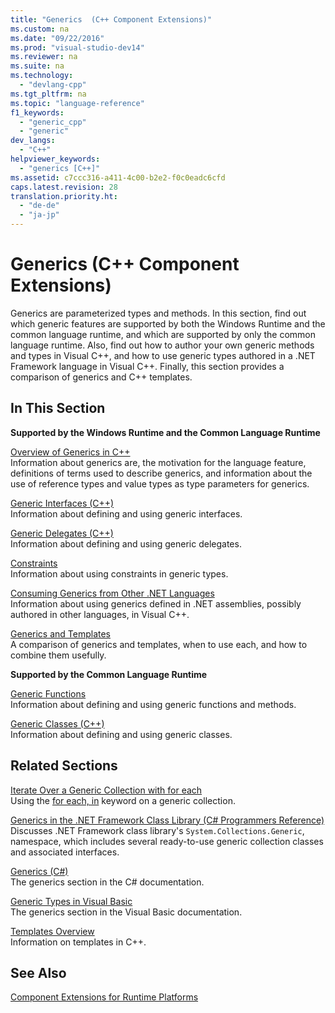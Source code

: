 ```yaml
---
title: "Generics  (C++ Component Extensions)"
ms.custom: na
ms.date: "09/22/2016"
ms.prod: "visual-studio-dev14"
ms.reviewer: na
ms.suite: na
ms.technology: 
  - "devlang-cpp"
ms.tgt_pltfrm: na
ms.topic: "language-reference"
f1_keywords: 
  - "generic_cpp"
  - "generic"
dev_langs: 
  - "C++"
helpviewer_keywords: 
  - "generics [C++]"
ms.assetid: c7ccc316-a411-4c00-b2e2-f0c0eadc6cfd
caps.latest.revision: 28
translation.priority.ht: 
  - "de-de"
  - "ja-jp"
---
```

# Generics  (C++ Component Extensions)
Generics are parameterized types and methods. In this section, find out which generic features are supported by both the Windows Runtime and the common language runtime, and which are supported by only the common language runtime. Also, find out how to author your own generic methods and types in Visual C++, and how to use generic types authored in a .NET Framework language in Visual C++. Finally, this section provides a comparison of generics and C++ templates.  
  
## In This Section  
 **Supported by the Windows Runtime and the Common Language Runtime**  
  
 [Overview of Generics in C++](../vs140/overview-of-generics-in-visual-c--.md)  
 Information about generics are, the motivation for the language feature, definitions of terms used to describe generics, and information about the use of reference types and value types as type parameters for generics.  
  
 [Generic Interfaces (C++)](../vs140/generic-interfaces--visual-c---.md)  
 Information about defining and using generic interfaces.  
  
 [Generic Delegates (C++)](../vs140/generic-delegates--visual-c---.md)  
 Information about defining and using generic delegates.  
  
 [Constraints](../vs140/constraints-on-generic-type-parameters--c---cli-.md)  
 Information about using constraints in generic types.  
  
 [Consuming Generics from Other .NET Languages](../vs140/consuming-generics--c---cli-.md)  
 Information about using generics defined in .NET assemblies, possibly authored in other languages, in Visual C++.  
  
 [Generics and Templates](../vs140/generics-and-templates--visual-c---.md)  
 A comparison of generics and templates, when to use each, and how to combine them usefully.  
  
 **Supported by the Common Language Runtime**  
  
 [Generic Functions](../vs140/generic-functions--c---cli-.md)  
 Information about defining and using generic functions and methods.  
  
 [Generic Classes (C++)](../vs140/generic-classes--c---cli-.md)  
 Information about defining and using generic classes.  
  
## Related Sections  
 [Iterate Over a Generic Collection with for each](../vs140/how-to--iterate-over-a-generic-collection-with-for-each.md)  
 Using the [for each, in](../vs140/for-each--in.md) keyword on a generic collection.  
  
 [Generics in the .NET Framework Class Library (C# Programmers Reference)](../vs140/generics-in-the-.net-framework-class-library--csharp-programming-guide-.md)  
 Discusses .NET Framework class library's `System.Collections.Generic`, namespace, which includes several ready-to-use generic collection classes and associated interfaces.  
  
 [Generics (C#)](../vs140/introduction-to-generics--csharp-programming-guide-.md)  
 The generics section in the C# documentation.  
  
 [Generic Types in Visual Basic](../vs140/generic-types-in-visual-basic--visual-basic-.md)  
 The generics section in the Visual Basic documentation.  
  
 [Templates Overview](../vs140/templates-overview.md)  
 Information on templates in C++.  
  
## See Also  
 [Component Extensions for Runtime Platforms](../vs140/component-extensions-for-runtime-platforms.md)